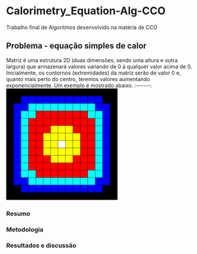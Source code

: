 # Calorimetry_Equation-Alg-CCO
Trabalho final de Algoritmos desenvolvido na matéria de CCO

## Problema - equação simples de calor
Matriz é uma estrutura 2D (duas dimensões, sendo uma altura e outra largura) que armazenará valores variando de 0 á qualquer valor acima de 0. 
Inicialmente, os contornos (extremidades) da matriz serão de valor 0 e, quanto mais perto do centro, teremos valores aumentando exponencialmente.
Um exemplo é mostrado abaixo.
:------:
![Equação de calor aplicada no gráfico](img/heatmap.png)
### Resumo 

### Metodologia

### Resultados e discussão

